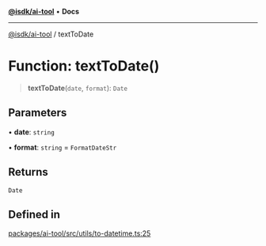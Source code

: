 [**@isdk/ai-tool**](../README.md) • **Docs**

***

[@isdk/ai-tool](../globals.md) / textToDate

# Function: textToDate()

> **textToDate**(`date`, `format`): `Date`

## Parameters

• **date**: `string`

• **format**: `string` = `FormatDateStr`

## Returns

`Date`

## Defined in

[packages/ai-tool/src/utils/to-datetime.ts:25](https://github.com/isdk/ai-tool.js/blob/e324043799402aa2caa41711a9168487ab85c166/src/utils/to-datetime.ts#L25)
